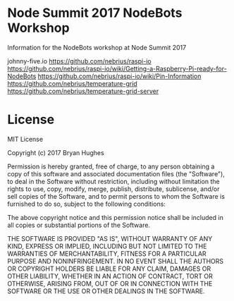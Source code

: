 # Node Summit 2017 NodeBots Workshop

Information for the NodeBots workshop at Node Summit 2017

johnny-five.io
https://github.com/nebrius/raspi-io
https://github.com/nebrius/raspi-io/wiki/Getting-a-Raspberry-Pi-ready-for-NodeBots
https://github.com/nebrius/raspi-io/wiki/Pin-Information
https://github.com/nebrius/temperature-grid
https://github.com/nebrius/temperature-grid-server


# License

MIT License

Copyright (c) 2017 Bryan Hughes

Permission is hereby granted, free of charge, to any person obtaining a copy
of this software and associated documentation files (the "Software"), to deal
in the Software without restriction, including without limitation the rights
to use, copy, modify, merge, publish, distribute, sublicense, and/or sell
copies of the Software, and to permit persons to whom the Software is
furnished to do so, subject to the following conditions:

The above copyright notice and this permission notice shall be included in all
copies or substantial portions of the Software.

THE SOFTWARE IS PROVIDED "AS IS", WITHOUT WARRANTY OF ANY KIND, EXPRESS OR
IMPLIED, INCLUDING BUT NOT LIMITED TO THE WARRANTIES OF MERCHANTABILITY,
FITNESS FOR A PARTICULAR PURPOSE AND NONINFRINGEMENT. IN NO EVENT SHALL THE
AUTHORS OR COPYRIGHT HOLDERS BE LIABLE FOR ANY CLAIM, DAMAGES OR OTHER
LIABILITY, WHETHER IN AN ACTION OF CONTRACT, TORT OR OTHERWISE, ARISING FROM,
OUT OF OR IN CONNECTION WITH THE SOFTWARE OR THE USE OR OTHER DEALINGS IN THE
SOFTWARE.
